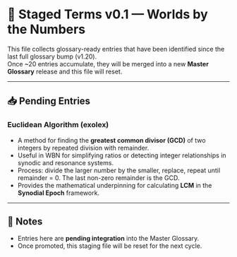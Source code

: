 # 📝 Staged Terms v0.1 — Worlds by the Numbers

This file collects glossary-ready entries that have been identified since the last full glossary bump (v1.20).  
Once ~20 entries accumulate, they will be merged into a new **Master Glossary** release and this file will reset.  

---

## 📥 Pending Entries

### Euclidean Algorithm (exolex)
- A method for finding the **greatest common divisor (GCD)** of two integers by repeated division with remainder.  
- Useful in WBN for simplifying ratios or detecting integer relationships in synodic and resonance systems.  
- Process: divide the larger number by the smaller, replace, repeat until remainder = 0. The last non-zero remainder is the GCD.  
- Provides the mathematical underpinning for calculating **LCM** in the **Synodial Epoch** framework.  

---

## 📌 Notes
- Entries here are **pending integration** into the Master Glossary.  
- Once promoted, this staging file will be reset for the next cycle.  
